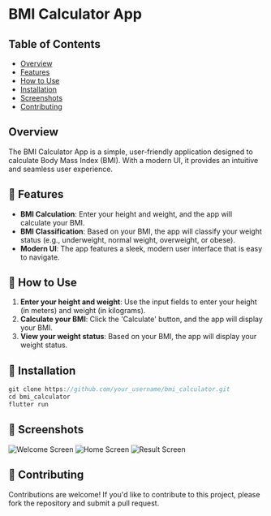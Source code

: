 # BMI Calculator App

## Table of Contents

- [Overview](#overview)
- [Features](#-features)
- [How to Use](#-how-to-use)
- [Installation](#-installation)
- [Screenshots](#-screenshots)
- [Contributing](#-contributing)

## Overview

The BMI Calculator App is a simple, user-friendly application designed to calculate Body Mass Index (BMI). With a modern UI, it provides an intuitive and seamless user experience.

## 📌 Features

- **BMI Calculation**: Enter your height and weight, and the app will calculate your BMI.
- **BMI Classification**: Based on your BMI, the app will classify your weight status (e.g., underweight, normal weight, overweight, or obese).
- **Modern UI**: The app features a sleek, modern user interface that is easy to navigate.

## 📌 How to Use

1. **Enter your height and weight**: Use the input fields to enter your height (in meters) and weight (in kilograms).
2. **Calculate your BMI**: Click the 'Calculate' button, and the app will display your BMI.
3. **View your weight status**: Based on your BMI, the app will display your weight status.

## 📌 Installation

```dart
git clone https://github.com/your_username/bmi_calculator.git
cd bmi_calculator
flutter run
```

## 📌 Screenshots

![Welcome Screen](./screenshots/welcome_screen.png)
![Home Screen](./screenshots/home_screen.png)
![Result Screen](./screenshots/result_screen.png)

## 📌 Contributing

Contributions are welcome! If you'd like to contribute to this project, please fork the repository and submit a pull request.